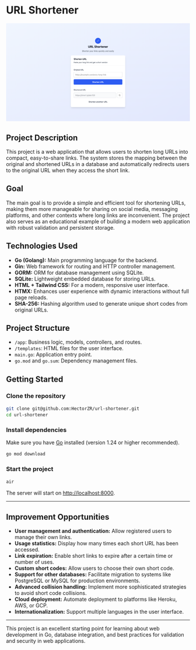 # URL Shortener

![Screenshot](./docs/screenshot.png)

## Project Description

This project is a web application that allows users to shorten long URLs into compact, easy-to-share links. The system stores the mapping between the original and shortened URLs in a database and automatically redirects users to the original URL when they access the short link.

## Goal

The main goal is to provide a simple and efficient tool for shortening URLs, making them more manageable for sharing on social media, messaging platforms, and other contexts where long links are inconvenient. The project also serves as an educational example of building a modern web application with robust validation and persistent storage.

## Technologies Used

- **Go (Golang):** Main programming language for the backend.
- **Gin:** Web framework for routing and HTTP controller management.
- **GORM:** ORM for database management using SQLite.
- **SQLite:** Lightweight embedded database for storing URLs.
- **HTML + Tailwind CSS:** For a modern, responsive user interface.
- **HTMX:** Enhances user experience with dynamic interactions without full page reloads.
- **SHA-256:** Hashing algorithm used to generate unique short codes from original URLs.

## Project Structure

- `/app`: Business logic, models, controllers, and routes.
- `/templates`: HTML files for the user interface.
- `main.go`: Application entry point.
- `go.mod` and `go.sum`: Dependency management files.

## Getting Started

### Clone the repository

```bash
git clone git@github.com:HectorZR/url-shortener.git
cd url-shortener
```

### Install dependencies

Make sure you have [Go](https://go.dev/dl/) installed (version 1.24 or higher recommended).

```bash
go mod download
```

### Start the project

```bash
air
```

The server will start on [http://localhost:8000](http://localhost:8000).

---

## Improvement Opportunities

- **User management and authentication:** Allow registered users to manage their own links.
- **Usage statistics:** Display how many times each short URL has been accessed.
- **Link expiration:** Enable short links to expire after a certain time or number of uses.
- **Custom short codes:** Allow users to choose their own short code.
- **Support for other databases:** Facilitate migration to systems like PostgreSQL or MySQL for production environments.
- **Advanced collision handling:** Implement more sophisticated strategies to avoid short code collisions.
- **Cloud deployment:** Automate deployment to platforms like Heroku, AWS, or GCP.
- **Internationalization:** Support multiple languages in the user interface.

---

This project is an excellent starting point for learning about web development in Go, database integration, and best practices for validation and security in web applications.
